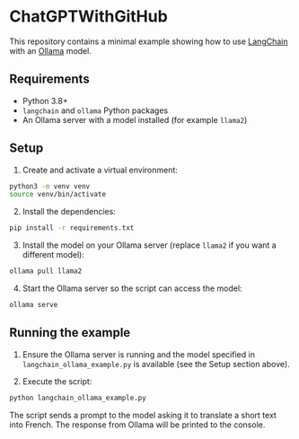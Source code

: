 # ChatGPTWithGitHub

This repository contains a minimal example showing how to use [LangChain](https://python.langchain.com/) with an [Ollama](https://ollama.ai/) model.

## Requirements

- Python 3.8+
- `langchain` and `ollama` Python packages
- An Ollama server with a model installed (for example `llama2`)

## Setup

1. Create and activate a virtual environment:

```bash
python3 -m venv venv
source venv/bin/activate
```

2. Install the dependencies:

```bash
pip install -r requirements.txt
```

3. Install the model on your Ollama server (replace `llama2` if you want a
   different model):

```bash
ollama pull llama2
```

4. Start the Ollama server so the script can access the model:

```bash
ollama serve
```

## Running the example

1. Ensure the Ollama server is running and the model specified in `langchain_ollama_example.py` is available (see the Setup section above).

2. Execute the script:

```bash
python langchain_ollama_example.py
```

The script sends a prompt to the model asking it to translate a short text into French. The response from Ollama will be printed to the console.
